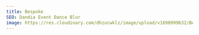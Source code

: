 ```yaml
---
title: Bespoke
SEO: Dandia Event Dance Blur
image: https://res.cloudinary.com/dhzucwklz/image/upload/v1698999632/Bespoke/DSC_0461_dyohr9.jpg
---
```


